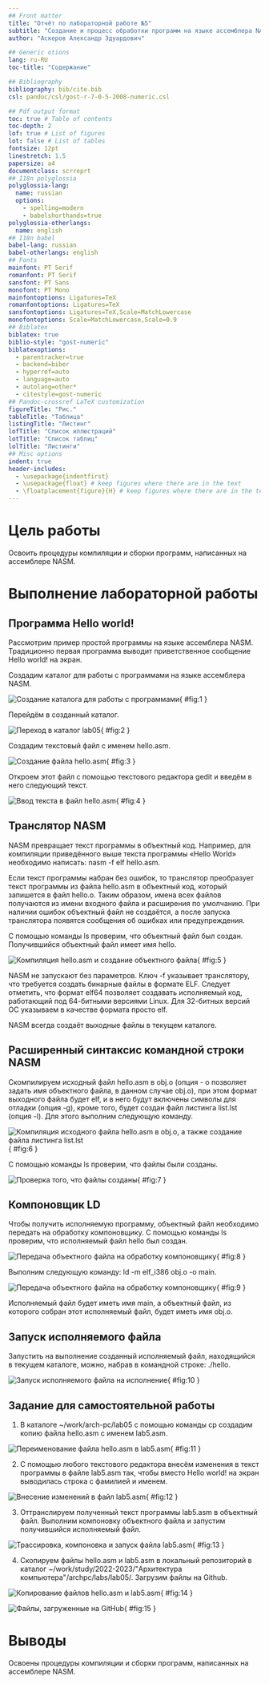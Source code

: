 ```yaml
---
## Front matter
title: "Отчёт по лабораторной работе №5"
subtitle: "Создание и процесс обработки программ на языке ассемблера NASM"
author: "Аскеров Алекcандр Эдуардович"

## Generic otions
lang: ru-RU
toc-title: "Содержание"

## Bibliography
bibliography: bib/cite.bib
csl: pandoc/csl/gost-r-7-0-5-2008-numeric.csl

## Pdf output format
toc: true # Table of contents
toc-depth: 2
lof: true # List of figures
lot: false # List of tables
fontsize: 12pt
linestretch: 1.5
papersize: a4
documentclass: scrreprt
## I18n polyglossia
polyglossia-lang:
  name: russian
  options:
	- spelling=modern
	- babelshorthands=true
polyglossia-otherlangs:
  name: english
## I18n babel
babel-lang: russian
babel-otherlangs: english
## Fonts
mainfont: PT Serif
romanfont: PT Serif
sansfont: PT Sans
monofont: PT Mono
mainfontoptions: Ligatures=TeX
romanfontoptions: Ligatures=TeX
sansfontoptions: Ligatures=TeX,Scale=MatchLowercase
monofontoptions: Scale=MatchLowercase,Scale=0.9
## Biblatex
biblatex: true
biblio-style: "gost-numeric"
biblatexoptions:
  - parentracker=true
  - backend=biber
  - hyperref=auto
  - language=auto
  - autolang=other*
  - citestyle=gost-numeric
## Pandoc-crossref LaTeX customization
figureTitle: "Рис."
tableTitle: "Таблица"
listingTitle: "Листинг"
lofTitle: "Список иллюстраций"
lotTitle: "Список таблиц"
lolTitle: "Листинги"
## Misc options
indent: true
header-includes:
  - \usepackage{indentfirst}
  - \usepackage{float} # keep figures where there are in the text
  - \floatplacement{figure}{H} # keep figures where there are in the text
---
```


# Цель работы

Освоить процедуры компиляции и сборки программ, написанных на ассемблере NASM.

# Выполнение лабораторной работы

## Программа Hello world!

Рассмотрим пример простой программы на языке ассемблера NASM. Традиционно первая программа выводит приветственное сообщение Hello world! на экран.

Создадим каталог для работы с программами на языке ассемблера NASM.

![Создание каталога для работы с программами](image/1.png){ #fig:1 }

Перейдём в созданный каталог.

![Переход в каталог lab05](image/2.png){ #fig:2 }

Создадим текстовый файл с именем hello.asm.

![Создание файла hello.asm](image/3.png){ #fig:3 }

Откроем этот файл с помощью текстового редактора gedit и введём в него следующий текст.

![Ввод текста в файл hello.asm](image/4.png){ #fig:4 }

## Транслятор NASM

NASM превращает текст программы в объектный код. Например, для компиляции приведённого выше текста программы «Hello World» необходимо написать: nasm -f elf hello.asm.

Если текст программы набран без ошибок, то транслятор преобразует текст программы из файла hello.asm в объектный код, который запишется в файл hello.o. Таким образом, имена всех файлов получаются из имени входного файла и расширения по умолчанию. При наличии ошибок объектный файл не создаётся, а после запуска транслятора появятся сообщения об ошибках или предупреждения.

С помощью команды ls проверим, что объектный файл был создан. Получившийся объектный файл имеет имя hello.

![Компиляция hello.asm и создание объектного файла](image/5.png){ #fig:5 }

NASM не запускают без параметров. Ключ -f указывает транслятору, что требуется создать бинарные файлы в формате ELF. Следует отметить, что формат elf64 позволяет создавать исполняемый код, работающий под 64-битными версиями Linux. Для 32-битных версий ОС указываем в качестве формата просто elf.

NASM всегда создаёт выходные файлы в текущем каталоге.

## Расширенный синтаксис командной строки NASM

Скомпилируем исходный файл hello.asm в obj.o (опция - o позволяет задать имя объектного файла, в данном случае obj.o), при этом формат выходного файла будет elf, и в него будут включены символы для отладки (опция -g), кроме того, будет создан файл листинга list.lst (опция -l). Для этого выполним следующую команду.

![Компиляция исходного файла hello.asm в obj.o, а также создание файла листинга list.lst](image/6.png){ #fig:6 }

С помощью команды ls проверим, что файлы были созданы.

![Проверка того, что файлы созданы](image/7.png){ #fig:7 }

## Компоновщик LD

Чтобы получить исполняемую программу, объектный файл необходимо передать на обработку компоновщику. С помощью команды ls проверим, что исполняемый файл hello был создан.

![Передача объектного файла на обработку компоновщику](image/8.png){ #fig:8 }

Выполним следующую команду: ld -m elf_i386 obj.o -o main.

![Передача объектного файла на обработку компоновщику](image/9.png){ #fig:9 }

Исполняемый файл будет иметь имя main, а объектный файл, из которого собран этот исполняемый файл, будет иметь имя obj.o.

## Запуск исполняемого файла

Запустить на выполнение созданный исполняемый файл, находящийся в текущем каталоге, можно, набрав в командной строке: ./hello.

![Запуск исполняемого файла на исполнение](image/10.png){ #fig:10 }

## Задание для самостоятельной работы

1. В каталоге ~/work/arch-pc/lab05 с помощью команды cp создадим копию файла hello.asm с именем lab5.asm.

![Переименование файла hello.asm в lab5.asm](image/11.png){ #fig:11 }

2. С помощью любого текстового редактора внесём изменения в текст программы в файле lab5.asm так, чтобы вместо Hello world! на экран выводилась строка с фамилией и именем.

![Внесение изменений в файл lab5.asm](image/12.png){ #fig:12 }

3. Оттранслируем полученный текст программы lab5.asm в объектный файл. Выполним компоновку объектного файла и запустим получившийся исполняемый файл.

![Трассировка, компоновка и запуск файла lab5.asm](image/13.png){ #fig:13 }

4. Скопируем файлы hello.asm и lab5.asm в локальный репозиторий в каталог ~/work/study/2022-2023/"Архитектура компьютера"/archpc/labs/lab05/. Загрузим файлы на Github.

![Копирование файлов hello.asm и lab5.asm](image/14.png){ #fig:14 }

![Файлы, загруженные на GitHub](image/15.png){ #fig:15 }

# Выводы

Освоены процедуры компиляции и сборки программ, написанных на ассемблере NASM.

